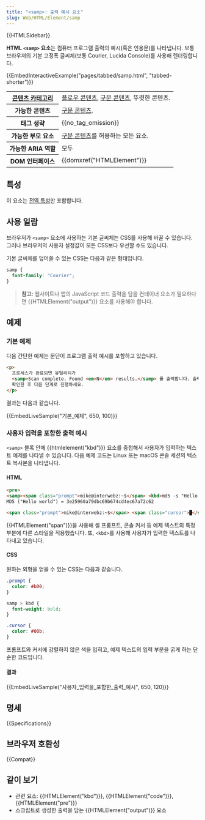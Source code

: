 ```yaml
---
title: "<samp>: 출력 예시 요소"
slug: Web/HTML/Element/samp
---
```


{{HTMLSidebar}}

**HTML `<samp>` 요소**는 컴퓨터 프로그램 출력의 예시(혹은 인용문)를 나타냅니다. 보통 브라우저의 기본 고정폭 글씨체(보통 Courier, Lucida Console)를 사용해 렌더링합니다.

{{EmbedInteractiveExample("pages/tabbed/samp.html", "tabbed-shorter")}}

<table class="properties">
  <tbody>
    <tr>
      <th scope="row">
        <a
          href="/ko/docs/Web/Guide/HTML/%EC%BB%A8%ED%85%90%ED%8A%B8_%EC%B9%B4%ED%85%8C%EA%B3%A0%EB%A6%AC"
          >콘텐츠 카테고리</a
        >
      </th>
      <td>
        <a href="/ko/docs/Web/Guide/HTML/컨텐트_카테고리#플로우_콘텐츠"
          >플로우 콘텐츠</a
        >,
        <a href="/ko/docs/Web/Guide/HTML/컨텐트_카테고리#구문_콘텐츠"
          >구문 콘텐츠</a
        >, 뚜렷한 콘텐츠.
      </td>
    </tr>
    <tr>
      <th scope="row">가능한 콘텐츠</th>
      <td>
        <a href="/ko/docs/Web/Guide/HTML/컨텐트_카테고리#구문_콘텐츠"
          >구문 콘텐츠</a
        >.
      </td>
    </tr>
    <tr>
      <th scope="row">태그 생략</th>
      <td>{{no_tag_omission}}</td>
    </tr>
    <tr>
      <th scope="row">가능한 부모 요소</th>
      <td>
        <a href="/ko/docs/Web/Guide/HTML/컨텐트_카테고리#구문_콘텐츠"
          >구문 콘텐츠</a
        >를 허용하는 모든 요소.
      </td>
    </tr>
    <tr>
      <th scope="row">가능한 ARIA 역할</th>
      <td>모두</td>
    </tr>
    <tr>
      <th scope="row">DOM 인터페이스</th>
      <td>{{domxref("HTMLElement")}}</td>
    </tr>
  </tbody>
</table>

## 특성

이 요소는 [전역 특성](/ko/docs/Web/HTML/Global_attributes)만 포함합니다.

## 사용 일람

브라우저가 `<samp>` 요소에 사용하는 기본 글씨체는 CSS를 사용해 바꿀 수 있습니다. 그러나 브라우저의 사용자 설정값이 모든 CSS보다 우선할 수도 있습니다.

기본 글씨체를 덮어쓸 수 있는 CSS는 다음과 같은 형태입니다.

```css
samp {
  font-family: "Courier";
}
```

> **참고:** 웹사이트나 앱의 JavaScript 코드 출력을 담을 컨테이너 요소가 필요하다면 {{HTMLElement("output")}} 요소를 사용해야 합니다.

## 예제

### 기본 예제

다음 간단한 예제는 문단이 프로그램 출력 예시를 포함하고 있습니다.

```html
<p>
  프로세스가 완료되면 유틸리티가
  <samp>Scan complete. Found <em>N</em> results.</samp> 를 출력합니다. 출력을
  확인한 후 다음 단계로 진행하세요.
</p>
```

결과는 다음과 같습니다.

{{EmbedLiveSample("기본_예제", 650, 100)}}

### 사용자 입력을 포함한 출력 예시

`<samp>` 블록 안에 {{htmlelement("kbd")}} 요소를 중첩해서 사용자가 입력하는 텍스트 예제를 나타낼 수 있습니다. 다음 예제 코드는 Linux 또는 macOS 콘솔 세션의 텍스트 복사본을 나타냅니다.

#### HTML

```html
<pre>
<samp><span class="prompt">mike@interwebz:~$</span> <kbd>md5 -s "Hello world"</kbd>
MD5 ("Hello world") = 3e25960a79dbc69b674cd4ec67a72c62

<span class="prompt">mike@interwebz:~$</span> <span class="cursor">█</span></samp></pre>
```

{{HTMLElement("span")}}을 사용해 셸 프롬프트, 콘솔 커서 등 예제 텍스트의 특정 부분에 다른 스타일을 적용했습니다. 또, `<kbd>`를 사용해 사용자가 입력한 텍스트를 나타내고 있습니다.

#### CSS

원하는 외형을 얻을 수 있는 CSS는 다음과 같습니다.

```css
.prompt {
  color: #b00;
}

samp > kbd {
  font-weight: bold;
}

.cursor {
  color: #00b;
}
```

프롬프트와 커서에 강렬하지 않은 색을 입히고, 예제 텍스트의 입력 부분을 굵게 하는 단순한 코드입니다.

#### 결과

{{EmbedLiveSample("사용자_입력을_포함한_출력_예시", 650, 120)}}

## 명세

{{Specifications}}

## 브라우저 호환성

{{Compat}}

## 같이 보기

- 관련 요소: {{HTMLElement("kbd")}}, {{HTMLElement("code")}}, {{HTMLElement("pre")}}
- 스크립트로 생성한 출력을 담는 {{HTMLElement("output")}} 요소
